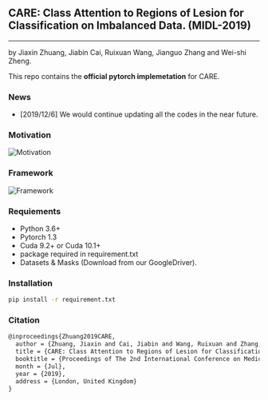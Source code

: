 ## CARE: Class Attention to Regions of Lesion for Classification on Imbalanced Data. (MIDL-2019)
***

by Jiaxin Zhuang, Jiabin Cai, Ruixuan Wang, Jianguo Zhang and Wei-shi Zheng.

This repo contains the **official pytorch implemetation** for CARE. 

### News
* [2019/12/6] We would continue updating all the codes in the near future.

### Motivation

![Motivation](/Users/lincolnzjx/Desktop/CARE/Motivation.png)

### Framework  

![Framework](/Users/lincolnzjx/Desktop/CARE/Framework.png)


### Requiements
* Python 3.6+
* Pytorch 1.3
* Cuda 9.2+ or Cuda 10.1+
* package required in requirement.txt
* Datasets & Masks (Download from our GoogleDriver).

### Installation

```bash
pip install -r requirement.txt
```



### Citation

```latex
@inproceedings{Zhuang2019CARE,
  author = {Zhuang, Jiaxin and Cai, Jiabin and Wang, Ruixuan and Zhang, Jianguo and Zheng, Weishi},
  title = {CARE: Class Attention to Regions of Lesion for Classification on Imbalanced Data},
  booktitle = {Proceedings of The 2nd International Conference on Medical Imaging with Deep Learning},
  month = {Jul},
  year = {2019},
  address = {London, United Kingdom}
}
```



## 